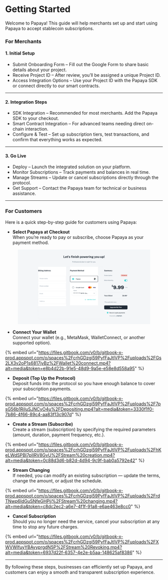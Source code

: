 # Getting Started

Welcome to Papaya! This guide will help merchants set up and start using Papaya to accept stablecoin subscriptions.

### **For M**erchants

#### **1. Initial Setup**

* Submit Onboarding Form – Fill out the Google Form to share basic details about your project.
* Receive Project ID – After review, you’ll be assigned a unique Project ID.
* Access Integration Options – Use your Project ID with the Papaya SDK or connect directly to our smart contracts.

***

#### **2. Integration Steps**

* SDK Integration – Recommended for most merchants. Add the Papaya SDK to your checkout.
* Smart Contract Integration – For advanced teams needing direct on-chain interaction.
* Configure & Test – Set up subscription tiers, test transactions, and confirm that everything works as expected.

***

#### **3. Go Live**

* Deploy – Launch the integrated solution on your platform.
* Monitor Subscriptions – Track payments and balances in real time.
* Manage Streams – Update or cancel subscriptions directly through the protocol.
* Get Support – Contact the Papaya team for technical or business assistance.

***

### **For Customers**

Here is a quick step-by-step guide for customers using Papaya:

* **Select Papaya at Checkout**\
  When you’re ready to pay or subscribe, choose Papaya as your payment method.

<figure><img src="../.gitbook/assets/чекаут.png" alt=""><figcaption></figcaption></figure>

* **Connect Your Wallet**\
  Connect your wallet (e.g., MetaMask, WalletConnect, or another supported option).

{% embed url="https://files.gitbook.com/v0/b/gitbook-x-prod.appspot.com/o/spaces%2FcrhGDzgi59PyfFaJtlVP%2Fuploads%2FGs2LX3v2oP1s6817jvBz%2FWallet%20connect.mp4?alt=media&token=e8b4d22b-91e5-48d9-9a5e-e58e8d558a95" %}

* **Deposit (Top Up the Protocol)**\
  Deposit funds into the protocol so you have enough balance to cover your subscription payments.

{% embed url="https://files.gitbook.com/v0/b/gitbook-x-prod.appspot.com/o/spaces%2FcrhGDzgi59PyfFaJtlVP%2Fuploads%2F7psG56b1RiIuSJNCyO4u%2FDepositing.mp4?alt=media&token=3330f1f0-7b86-4f66-89c4-aa83f13c907d" %}

* **Create a Stream (Subscribe)**\
  Create a stream (subscription) by specifying the required parameters (amount, duration, payment frequency, etc.).

{% embed url="https://files.gitbook.com/v0/b/gitbook-x-prod.appspot.com/o/spaces%2FcrhGDzgi59PyfFaJtlVP%2Fuploads%2FhKeLWdSPBl7pIIRV8GvU%2FStream%20creation.mp4?alt=media&token=0c88d3d6-b82d-4d94-9c9f-bab0a5792e42" %}

* **Stream Changing**\
  If needed, you can modify an existing subscription — update the terms, change the amount, or adjust the schedule.

{% embed url="https://files.gitbook.com/v0/b/gitbook-x-prod.appspot.com/o/spaces%2FcrhGDzgi59PyfFaJtlVP%2Fuploads%2FrdTNwp6IdGuSNfeGHPjj%2FStream%20changing.mp4?alt=media&token=c8dc2ec2-a6e7-4f1f-91a8-e6ae463e8cc0" %}

* **Cancel Subscription**\
  Should you no longer need the service, cancel your subscription at any time to stop any future charges.

{% embed url="https://files.gitbook.com/v0/b/gitbook-x-prod.appspot.com/o/spaces%2FcrhGDzgi59PyfFaJtlVP%2Fuploads%2FXWVWlfuyYBAvyprgdN5P%2FStream%20Revoking.mp4?alt=media&token=6937d22f-6357-4e2e-b5aa-148625af8386" %}

***

By following these steps, businesses can efficiently set up Papaya, and customers can enjoy a smooth and transparent subscription experience.
